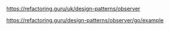 https://refactoring.guru/uk/design-patterns/observer

https://refactoring.guru/design-patterns/observer/go/example
